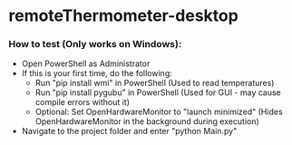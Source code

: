 # remoteThermometer-desktop

### How to test (Only works on Windows):

* Open PowerShell as Administrator
* If this is your first time, do the following:
  * Run "pip install wmi" in PowerShell (Used to read temperatures)
  * Run "pip install pygubu" in PowerShell (Used for GUI - may cause compile errors without it)
  * Optional: Set OpenHardwareMonitor to "launch minimized" (Hides OpenHardwareMonitor in the background during execution)
* Navigate to the project folder and enter "python Main.py"

